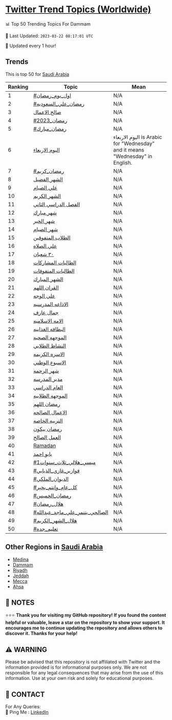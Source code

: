 [Twitter Trend Topics (Worldwide)](https://github.com/ErcinDedeoglu/Twitter-Trend-Topics)
==========


📊 Top 50 Trending Topics For Dammam

📆 Last Updated: `2023-03-22 08:17:01 UTC`

🔧 Updated every 1 hour!


## Trends

This is top 50 for [Saudi Arabia](</Saudi Arabia>)

| Ranking | Topic | Mean |
| ------- | ------------ | ------------ |
| 1 | [#اول_يوم_رمضان](http://twitter.com/search?q=%23%d8%a7%d9%88%d9%84_%d9%8a%d9%88%d9%85_%d8%b1%d9%85%d8%b6%d8%a7%d9%86) | N/A |
| 2 | [#رمضان_علي_السعوديه](http://twitter.com/search?q=%23%d8%b1%d9%85%d8%b6%d8%a7%d9%86_%d8%b9%d9%84%d9%8a_%d8%a7%d9%84%d8%b3%d8%b9%d9%88%d8%af%d9%8a%d9%87) | N/A |
| 3 | [صالح الاعمال](http://twitter.com/search?q=%d8%b5%d8%a7%d9%84%d8%ad+%d8%a7%d9%84%d8%a7%d8%b9%d9%85%d8%a7%d9%84) | N/A |
| 4 | [#رمضان_2023](http://twitter.com/search?q=%23%d8%b1%d9%85%d8%b6%d8%a7%d9%86_2023) | N/A |
| 5 | [#رمضان_مبارك](http://twitter.com/search?q=%23%d8%b1%d9%85%d8%b6%d8%a7%d9%86_%d9%85%d8%a8%d8%a7%d8%b1%d9%83) | N/A |
| 6 | [اليوم الاربعاء](http://twitter.com/search?q=%d8%a7%d9%84%d9%8a%d9%88%d9%85+%d8%a7%d9%84%d8%a7%d8%b1%d8%a8%d8%b9%d8%a7%d8%a1) | اليوم الاربعاء is Arabic for "Wednesday" and it means "Wednesday" in English. |
| 7 | [#رمضان_كريم](http://twitter.com/search?q=%23%d8%b1%d9%85%d8%b6%d8%a7%d9%86_%d9%83%d8%b1%d9%8a%d9%85) | N/A |
| 8 | [الشهر الفضيل](http://twitter.com/search?q=%d8%a7%d9%84%d8%b4%d9%87%d8%b1+%d8%a7%d9%84%d9%81%d8%b6%d9%8a%d9%84) | N/A |
| 9 | [علي الصيام](http://twitter.com/search?q=%d8%b9%d9%84%d9%8a+%d8%a7%d9%84%d8%b5%d9%8a%d8%a7%d9%85) | N/A |
| 10 | [الشهر الكريم](http://twitter.com/search?q=%d8%a7%d9%84%d8%b4%d9%87%d8%b1+%d8%a7%d9%84%d9%83%d8%b1%d9%8a%d9%85) | N/A |
| 11 | [الفصل الدراسي الثاني](http://twitter.com/search?q=%d8%a7%d9%84%d9%81%d8%b5%d9%84+%d8%a7%d9%84%d8%af%d8%b1%d8%a7%d8%b3%d9%8a+%d8%a7%d9%84%d8%ab%d8%a7%d9%86%d9%8a) | N/A |
| 12 | [شهر مبارك](http://twitter.com/search?q=%d8%b4%d9%87%d8%b1+%d9%85%d8%a8%d8%a7%d8%b1%d9%83) | N/A |
| 13 | [شهر الخير](http://twitter.com/search?q=%d8%b4%d9%87%d8%b1+%d8%a7%d9%84%d8%ae%d9%8a%d8%b1) | N/A |
| 14 | [شهر الصيام](http://twitter.com/search?q=%d8%b4%d9%87%d8%b1+%d8%a7%d9%84%d8%b5%d9%8a%d8%a7%d9%85) | N/A |
| 15 | [الطلاب المتفوقين](http://twitter.com/search?q=%d8%a7%d9%84%d8%b7%d9%84%d8%a7%d8%a8+%d8%a7%d9%84%d9%85%d8%aa%d9%81%d9%88%d9%82%d9%8a%d9%86) | N/A |
| 16 | [علي الصلاه](http://twitter.com/search?q=%d8%b9%d9%84%d9%8a+%d8%a7%d9%84%d8%b5%d9%84%d8%a7%d9%87) | N/A |
| 17 | [٣٠ شعبان](http://twitter.com/search?q=%d9%a3%d9%a0+%d8%b4%d8%b9%d8%a8%d8%a7%d9%86) | N/A |
| 18 | [الطالبات المشاركات](http://twitter.com/search?q=%d8%a7%d9%84%d8%b7%d8%a7%d9%84%d8%a8%d8%a7%d8%aa+%d8%a7%d9%84%d9%85%d8%b4%d8%a7%d8%b1%d9%83%d8%a7%d8%aa) | N/A |
| 19 | [الطالبات المتفوقات](http://twitter.com/search?q=%d8%a7%d9%84%d8%b7%d8%a7%d9%84%d8%a8%d8%a7%d8%aa+%d8%a7%d9%84%d9%85%d8%aa%d9%81%d9%88%d9%82%d8%a7%d8%aa) | N/A |
| 20 | [الشهر المبارك](http://twitter.com/search?q=%d8%a7%d9%84%d8%b4%d9%87%d8%b1+%d8%a7%d9%84%d9%85%d8%a8%d8%a7%d8%b1%d9%83) | N/A |
| 21 | [القران اللهم](http://twitter.com/search?q=%d8%a7%d9%84%d9%82%d8%b1%d8%a7%d9%86+%d8%a7%d9%84%d9%84%d9%87%d9%85) | N/A |
| 22 | [علي الوجه](http://twitter.com/search?q=%d8%b9%d9%84%d9%8a+%d8%a7%d9%84%d9%88%d8%ac%d9%87) | N/A |
| 23 | [الاذاعه المدرسيه](http://twitter.com/search?q=%d8%a7%d9%84%d8%a7%d8%b0%d8%a7%d8%b9%d9%87+%d8%a7%d9%84%d9%85%d8%af%d8%b1%d8%b3%d9%8a%d9%87) | N/A |
| 24 | [جمال عارف](http://twitter.com/search?q=%d8%ac%d9%85%d8%a7%d9%84+%d8%b9%d8%a7%d8%b1%d9%81) | N/A |
| 25 | [الامه الاسلاميه](http://twitter.com/search?q=%d8%a7%d9%84%d8%a7%d9%85%d9%87+%d8%a7%d9%84%d8%a7%d8%b3%d9%84%d8%a7%d9%85%d9%8a%d9%87) | N/A |
| 26 | [البطاقه الغذاييه](http://twitter.com/search?q=%d8%a7%d9%84%d8%a8%d8%b7%d8%a7%d9%82%d9%87+%d8%a7%d9%84%d8%ba%d8%b0%d8%a7%d9%8a%d9%8a%d9%87) | N/A |
| 27 | [الموجهه الصحيه](http://twitter.com/search?q=%d8%a7%d9%84%d9%85%d9%88%d8%ac%d9%87%d9%87+%d8%a7%d9%84%d8%b5%d8%ad%d9%8a%d9%87) | N/A |
| 28 | [النشاط الطلابي](http://twitter.com/search?q=%d8%a7%d9%84%d9%86%d8%b4%d8%a7%d8%b7+%d8%a7%d9%84%d8%b7%d9%84%d8%a7%d8%a8%d9%8a) | N/A |
| 29 | [الاسره الكريمه](http://twitter.com/search?q=%d8%a7%d9%84%d8%a7%d8%b3%d8%b1%d9%87+%d8%a7%d9%84%d9%83%d8%b1%d9%8a%d9%85%d9%87) | N/A |
| 30 | [الاسبوع الوطني](http://twitter.com/search?q=%d8%a7%d9%84%d8%a7%d8%b3%d8%a8%d9%88%d8%b9+%d8%a7%d9%84%d9%88%d8%b7%d9%86%d9%8a) | N/A |
| 31 | [شهر الرحمه](http://twitter.com/search?q=%d8%b4%d9%87%d8%b1+%d8%a7%d9%84%d8%b1%d8%ad%d9%85%d9%87) | N/A |
| 32 | [مدير المدرسه](http://twitter.com/search?q=%d9%85%d8%af%d9%8a%d8%b1+%d8%a7%d9%84%d9%85%d8%af%d8%b1%d8%b3%d9%87) | N/A |
| 33 | [العام الدراسي](http://twitter.com/search?q=%d8%a7%d9%84%d8%b9%d8%a7%d9%85+%d8%a7%d9%84%d8%af%d8%b1%d8%a7%d8%b3%d9%8a) | N/A |
| 34 | [الموجهه الطلابيه](http://twitter.com/search?q=%d8%a7%d9%84%d9%85%d9%88%d8%ac%d9%87%d9%87+%d8%a7%d9%84%d8%b7%d9%84%d8%a7%d8%a8%d9%8a%d9%87) | N/A |
| 35 | [رمضان اللهم](http://twitter.com/search?q=%d8%b1%d9%85%d8%b6%d8%a7%d9%86+%d8%a7%d9%84%d9%84%d9%87%d9%85) | N/A |
| 36 | [الاعمال الصالحه](http://twitter.com/search?q=%d8%a7%d9%84%d8%a7%d8%b9%d9%85%d8%a7%d9%84+%d8%a7%d9%84%d8%b5%d8%a7%d9%84%d8%ad%d9%87) | N/A |
| 37 | [التربيه الخاصه](http://twitter.com/search?q=%d8%a7%d9%84%d8%aa%d8%b1%d8%a8%d9%8a%d9%87+%d8%a7%d9%84%d8%ae%d8%a7%d8%b5%d9%87) | N/A |
| 38 | [رمضان بيكون](http://twitter.com/search?q=%d8%b1%d9%85%d8%b6%d8%a7%d9%86+%d8%a8%d9%8a%d9%83%d9%88%d9%86) | N/A |
| 39 | [العمل الصالح](http://twitter.com/search?q=%d8%a7%d9%84%d8%b9%d9%85%d9%84+%d8%a7%d9%84%d8%b5%d8%a7%d9%84%d8%ad) | N/A |
| 40 | [Ramadan](http://twitter.com/search?q=Ramadan) | N/A |
| 41 | [يابو احمد](http://twitter.com/search?q=%d9%8a%d8%a7%d8%a8%d9%88+%d8%a7%d8%ad%d9%85%d8%af) | N/A |
| 42 | [#ميسي_هلالي_ثلاث_سنوات1](http://twitter.com/search?q=%23%d9%85%d9%8a%d8%b3%d9%8a_%d9%87%d9%84%d8%a7%d9%84%d9%8a_%d8%ab%d9%84%d8%a7%d8%ab_%d8%b3%d9%86%d9%88%d8%a7%d8%aa1) | N/A |
| 43 | [#فوازير_غازي_الذيابي](http://twitter.com/search?q=%23%d9%81%d9%88%d8%a7%d8%b2%d9%8a%d8%b1_%d8%ba%d8%a7%d8%b2%d9%8a_%d8%a7%d9%84%d8%b0%d9%8a%d8%a7%d8%a8%d9%8a) | N/A |
| 44 | [#الديوان_الملكي](http://twitter.com/search?q=%23%d8%a7%d9%84%d8%af%d9%8a%d9%88%d8%a7%d9%86_%d8%a7%d9%84%d9%85%d9%84%d9%83%d9%8a) | N/A |
| 45 | [#كل_عام_وانتم_بخير](http://twitter.com/search?q=%23%d9%83%d9%84_%d8%b9%d8%a7%d9%85_%d9%88%d8%a7%d9%86%d8%aa%d9%85_%d8%a8%d8%ae%d9%8a%d8%b1) | N/A |
| 46 | [#رمضان_الخميس](http://twitter.com/search?q=%23%d8%b1%d9%85%d8%b6%d8%a7%d9%86_%d8%a7%d9%84%d8%ae%d9%85%d9%8a%d8%b3) | N/A |
| 47 | [#هلال_رمضان](http://twitter.com/search?q=%23%d9%87%d9%84%d8%a7%d9%84_%d8%b1%d9%85%d8%b6%d8%a7%d9%86) | N/A |
| 48 | [#الصالحي_يتنمر_علي_ماجد_عبدالله](http://twitter.com/search?q=%23%d8%a7%d9%84%d8%b5%d8%a7%d9%84%d8%ad%d9%8a_%d9%8a%d8%aa%d9%86%d9%85%d8%b1_%d8%b9%d9%84%d9%8a_%d9%85%d8%a7%d8%ac%d8%af_%d8%b9%d8%a8%d8%af%d8%a7%d9%84%d9%84%d9%87) | N/A |
| 49 | [#هلال_الشهر_الكريم](http://twitter.com/search?q=%23%d9%87%d9%84%d8%a7%d9%84_%d8%a7%d9%84%d8%b4%d9%87%d8%b1_%d8%a7%d9%84%d9%83%d8%b1%d9%8a%d9%85) | N/A |
| 50 | [#تعليم_جده](http://twitter.com/search?q=%23%d8%aa%d8%b9%d9%84%d9%8a%d9%85_%d8%ac%d8%af%d9%87) | N/A |



## Other Regions in [Saudi Arabia](</Saudi Arabia>)

* [Medina](</Saudi Arabia/Medina.md>)
* [Dammam](</Saudi Arabia/Dammam.md>)
* [Riyadh](</Saudi Arabia/Riyadh.md>)
* [Jeddah](</Saudi Arabia/Jeddah.md>)
* [Mecca](</Saudi Arabia/Mecca.md>)
* [Ahsa](</Saudi Arabia/Ahsa.md>)



## 📝 NOTES

⭐⭐⭐ **Thank you for visiting my GitHub repository! If you found the content helpful or valuable, leave a star on the repository to show your support. It encourages me to continue updating the repository and allows others to discover it. Thanks for your help!**


## ⚠️ WARNING

Please be advised that this repository is not affiliated with Twitter and the information provided is for informational purposes only. We are not responsible for any legal consequences that may arise from the use of this information. Use at your own risk and solely for educational purposes.


## 📨 CONTACT

 For Any Queries:  
            🏓 Ping Me : [LinkedIn](https://www.linkedin.com/in/ercindedeoglu/)
